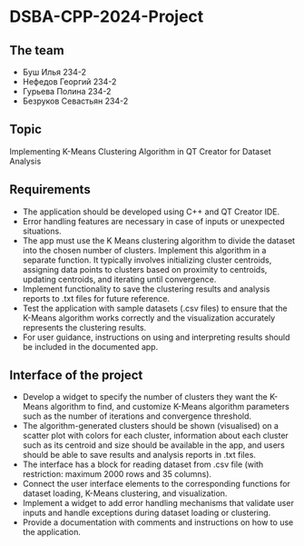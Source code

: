 # DSBA-CPP-2024-Project

## The team
+ Буш Илья 234-2
+ Нефедов Георгий 234-2
+ Гурьева Полина 234-2
+ Безруков Севастьян 234-2
## Topic
Implementing K-Means Clustering Algorithm in QT Creator for Dataset Analysis
## Requirements
+ The application should be developed using C++ and QT Creator IDE.
+ Error handling features are necessary in case of inputs or unexpected situations.
+ The app must use the K Means clustering algorithm to divide the dataset into the chosen number of clusters. Implement this algorithm in a separate function. It typically involves initializing cluster centroids, assigning data points to clusters based on proximity to centroids, updating centroids, and iterating until convergence.
+ Implement functionality to save the clustering results and analysis reports to .txt files for future reference.
+ Test the application with sample datasets (.csv files) to ensure that the K-Means algorithm works correctly and the visualization accurately represents the clustering results.
+ For user guidance, instructions on using and interpreting results should be included in the documented app.
## Interface of the project
+ Develop a widget to specify the number of clusters they want the K-Means algorithm to find, and customize K-Means algorithm parameters such as the number of iterations and convergence threshold.
+ The algorithm-generated clusters should be shown (visualised) on a scatter plot with colors for each cluster, information about each cluster such as its centroid and size should be available in the app, and users should be able to save results and analysis reports in .txt files.
+ The interface has a block for reading dataset from .csv file (with restriction: maximum 2000 rows and 35 columns).
+ Connect the user interface elements to the corresponding functions for dataset loading, K-Means clustering, and visualization.
+ Implement a widget to add error handling mechanisms that validate user inputs and handle exceptions during dataset loading or clustering.
+ Provide a documentation with comments and instructions on how to use the application.
